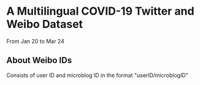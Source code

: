 # A Multilingual COVID-19 Twitter and Weibo Dataset
From Jan 20 to Mar 24
## About Weibo IDs
Consists of user ID and microblog ID in the format "userID/microblogID"
